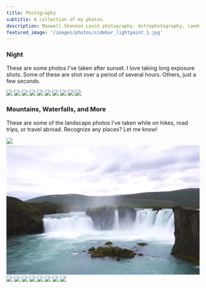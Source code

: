 ```yaml
---
title: Photography
subtitle: A collection of my photos.
description: Maxwell Shannon Levin photography. Astrophotography, landscapes, portraits, and more.
featured_image: '/images/photos/sidebar_lightpaint_1.jpg'
---
```


### Night
These are some photos I've taken after sunset. I love taking long exposure shots. Some of these are shot over a period of several hours. Others, just a few seconds. 

<div class="gallery" data-columns="2">
    <img src="/images/photos/astro_beach.jpg">
    <img src="/images/photos/astro_stars_1.jpg">
    <img src="/images/photos/astro_stars_2.jpg">
    <img src="/images/photos/astro_trails_1.jpg">
    <img src="/images/photos/astro_trails_2.jpg">
    <img src="/images/photos/astro_trails_3.jpg">
    <img src="/images/photos/bw_moon.jpg">
    <img src="/images/photos/lightpaint_1.jpg">
    <img src="/images/photos/lightpaint_2.jpg">
    <img src="/images/photos/lc_pool_night.jpg">    
</div>


### Mountains, Waterfalls, and More
These are some of the landscape photos I've taken while on hikes, road trips, or travel abroad. Recognize any places? Let me know!

<div class="gallery" data-columns="2">
    <img src="/images/photos/house_fog.jpg">
    <img src="/images/photos/isl_waterfall_1.jpg">
    <img src="/images/photos/isl_waterfall_2.jpg">
    <img src="/images/photos/nz_bridge.jpg">
    <img src="/images/photos/nz_mountain_1.jpg">
    <img src="/images/photos/nz_mountain_2.jpg">
    <img src="/images/photos/nz_mountain_3.jpg">
    <img src="/images/photos/or_mountain_1.jpg">
    <img src="/images/photos/or_forest_1.jpg">
    <img src="/images/photos/sunset_beach.jpg">
</div>